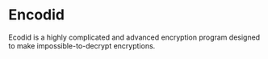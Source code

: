 # Encodid
Ecodid is a highly complicated and advanced encryption program designed to make impossible-to-decrypt encryptions.
